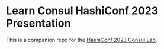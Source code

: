 # Learn Consul HashiConf 2023 Presentation

This is a companion repo for the [HashiConf 2023 Consul Lab](https://developer.hashicorp.com/consul/tutorials/service-mesh-observability/hashiconf-2023).